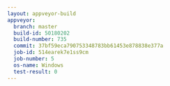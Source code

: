 ```yaml
---
layout: appveyor-build
appveyor:
  branch: master
  build-id: 50180202
  build-number: 735
  commit: 37bf59eca790753348783bb61453e878838e377a
  job-id: 514earek7e1ss9cm
  job-number: 5
  os-name: Windows
  test-result: 0
---
```

